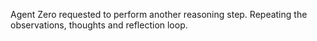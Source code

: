 Agent Zero requested to perform another reasoning step.
Repeating the observations, thoughts and reflection loop.
